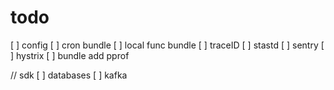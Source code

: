 # todo

[ ] config
[ ] cron bundle
[ ] local func bundle
[ ] traceID
[ ] stastd
[ ] sentry
[ ] hystrix
[ ] bundle add pprof

// sdk
[ ] databases
[ ] kafka